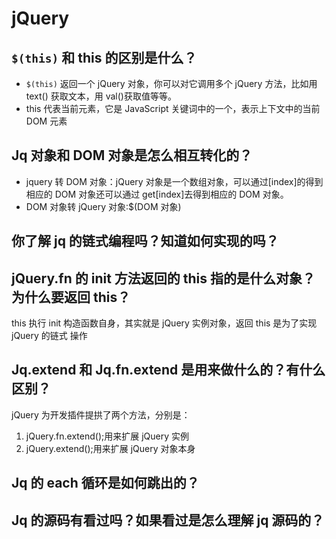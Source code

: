 # jQuery

## `$(this)` 和 this 的区别是什么？

- `$(this)` 返回一个 jQuery 对象，你可以对它调用多个 jQuery 方法，比如用 text() 获取文本，用 val()获取值等等。
- this 代表当前元素，它是 JavaScript 关键词中的一个，表示上下文中的当前 DOM 元素

## Jq 对象和 DOM 对象是怎么相互转化的？

- jquery 转 DOM 对象：jQuery 对象是一个数组对象，可以通过[index]的得到相应的 DOM 对象还可以通过 get[index]去得到相应的 DOM 对象。
- DOM 对象转 jQuery 对象:\$(DOM 对象)

## 你了解 jq 的链式编程吗？知道如何实现的吗？

## jQuery.fn 的 init 方法返回的 this 指的是什么对象？为什么要返回 this？

this 执行 init 构造函数自身，其实就是 jQuery 实例对象，返回 this 是为了实现 jQuery 的链式
操作

## Jq.extend 和 Jq.fn.extend 是用来做什么的？有什么区别？

jQuery 为开发插件提拱了两个方法，分别是：

1. jQuery.fn.extend();用来扩展 jQuery 实例
2. jQuery.extend();用来扩展 jQuery 对象本身

## Jq 的 each 循环是如何跳出的？

## Jq 的源码有看过吗？如果看过是怎么理解 jq 源码的？
